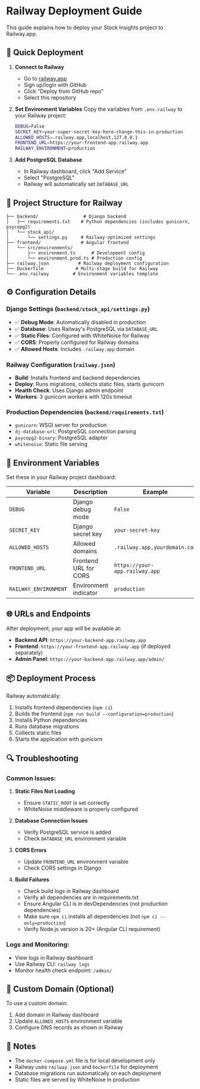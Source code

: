# Railway Deployment Guide

This guide explains how to deploy your Stock Insights project to Railway.app.

## 🚀 Quick Deployment

1. **Connect to Railway**
   - Go to [railway.app](https://railway.app)
   - Sign up/login with GitHub
   - Click "Deploy from GitHub repo"
   - Select this repository

2. **Set Environment Variables**
   Copy the variables from `.env.railway` to your Railway project:
   ```bash
   DEBUG=False
   SECRET_KEY=your-super-secret-key-here-change-this-in-production
   ALLOWED_HOSTS=.railway.app,localhost,127.0.0.1
   FRONTEND_URL=https://your-frontend-app.railway.app
   RAILWAY_ENVIRONMENT=production
   ```

3. **Add PostgreSQL Database**
   - In Railway dashboard, click "Add Service"
   - Select "PostgreSQL"
   - Railway will automatically set `DATABASE_URL`

## 📁 Project Structure for Railway

```
├── backend/                 # Django backend
│   ├── requirements.txt    # Python dependencies (includes gunicorn, psycopg2)
│   └── stock_api/
│       └── settings.py     # Railway-optimized settings
├── frontend/               # Angular frontend
│   └── src/environments/
│       ├── environment.ts      # Development config
│       └── environment.prod.ts # Production config
├── railway.json           # Railway deployment configuration
├── Dockerfile            # Multi-stage build for Railway
└── .env.railway         # Environment variables template
```

## ⚙️ Configuration Details

### Django Settings (`backend/stock_api/settings.py`)
- ✅ **Debug Mode**: Automatically disabled in production
- ✅ **Database**: Uses Railway's PostgreSQL via `DATABASE_URL`
- ✅ **Static Files**: Configured with WhiteNoise for Railway
- ✅ **CORS**: Properly configured for Railway domains
- ✅ **Allowed Hosts**: Includes `.railway.app` domain

### Railway Configuration (`railway.json`)
- **Build**: Installs frontend and backend dependencies
- **Deploy**: Runs migrations, collects static files, starts gunicorn
- **Health Check**: Uses Django admin endpoint
- **Workers**: 3 gunicorn workers with 120s timeout

### Production Dependencies (`backend/requirements.txt`)
- `gunicorn`: WSGI server for production
- `dj-database-url`: PostgreSQL connection parsing
- `psycopg2-binary`: PostgreSQL adapter
- `whitenoise`: Static file serving

## 🔧 Environment Variables

Set these in your Railway project dashboard:

| Variable | Description | Example |
|----------|-------------|---------|
| `DEBUG` | Django debug mode | `False` |
| `SECRET_KEY` | Django secret key | `your-secret-key` |
| `ALLOWED_HOSTS` | Allowed domains | `.railway.app,yourdomain.com` |
| `FRONTEND_URL` | Frontend URL for CORS | `https://your-app.railway.app` |
| `RAILWAY_ENVIRONMENT` | Environment indicator | `production` |

## 🌐 URLs and Endpoints

After deployment, your app will be available at:
- **Backend API**: `https://your-backend-app.railway.app`
- **Frontend**: `https://your-frontend-app.railway.app` (if deployed separately)
- **Admin Panel**: `https://your-backend-app.railway.app/admin/`

## 📦 Deployment Process

Railway automatically:
1. Installs frontend dependencies (`npm ci`)
2. Builds the frontend (`npm run build --configuration=production`)
3. Installs Python dependencies
4. Runs database migrations
5. Collects static files
6. Starts the application with gunicorn

## 🔍 Troubleshooting

### Common Issues:

1. **Static Files Not Loading**
   - Ensure `STATIC_ROOT` is set correctly
   - WhiteNoise middleware is properly configured

2. **Database Connection Issues**
   - Verify PostgreSQL service is added
   - Check `DATABASE_URL` environment variable

3. **CORS Errors**
   - Update `FRONTEND_URL` environment variable
   - Check CORS settings in Django

4. **Build Failures**
   - Check build logs in Railway dashboard
   - Verify all dependencies are in requirements.txt
   - Ensure Angular CLI is in devDependencies (not production dependencies)
   - Make sure `npm ci` installs all dependencies (not `npm ci --only=production`)
   - Verify Node.js version is 20+ (Angular CLI requirement)

### Logs and Monitoring:
- View logs in Railway dashboard
- Use Railway CLI: `railway logs`
- Monitor health check endpoint: `/admin/`

## 🚀 Custom Domain (Optional)

To use a custom domain:
1. Add domain in Railway dashboard
2. Update `ALLOWED_HOSTS` environment variable
3. Configure DNS records as shown in Railway

## 📝 Notes

- The `docker-compose.yml` file is for local development only
- Railway uses `railway.json` and `Dockerfile` for deployment
- Database migrations run automatically on each deployment
- Static files are served by WhiteNoise in production
